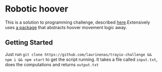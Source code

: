 # Robotic hoover

This is a solution to programming challenge, described [here](https://gist.github.com/DavidJSimpsonEsq/71dcf396a2303ad5edd08690289d016d).Extensively uses [a package](https://github.com/laurinenas/robotic-hoover) that abstracts hoover movement logic away.

## Getting Started

Just run `git clone https://github.com/laurinenas/trayio-challenge && npm i && npm start` to get the script running.
It takes a file called `input.txt`, does the computations and returns `output.txt`
